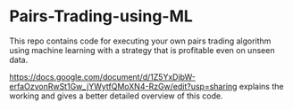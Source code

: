 # Pairs-Trading-using-ML
This repo contains code for executing your own pairs trading algorithm using machine learning with a strategy that is profitable even on unseen data.


https://docs.google.com/document/d/1Z5YxDjbW-erfaOzvonRwSt1Gw_jYWytfQMoXN4-RzGw/edit?usp=sharing explains the working and gives a better detailed overview of this code.
